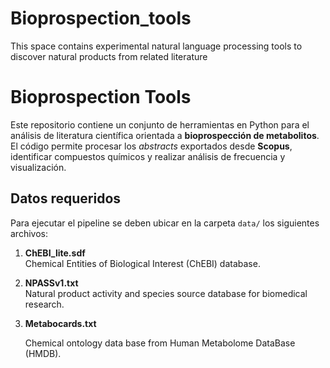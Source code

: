 # Bioprospection_tools
This space contains experimental natural language processing tools to discover natural products from related literature

# Bioprospection Tools

Este repositorio contiene un conjunto de herramientas en Python para el análisis de literatura científica orientada a **bioprospección de metabolitos**.  
El código permite procesar los *abstracts* exportados desde **Scopus**, identificar compuestos químicos y realizar análisis de frecuencia y visualización.

## Datos requeridos

Para ejecutar el pipeline se deben ubicar en la carpeta `data/` los siguientes archivos:

1. **ChEBI_lite.sdf**  
   Chemical Entities of Biological Interest (ChEBI) database.

2. **NPASSv1.txt**  
   Natural product activity and species source database for biomedical research.  

3. **Metabocards.txt**
   
   Chemical ontology data base from Human Metabolome DataBase (HMDB).
